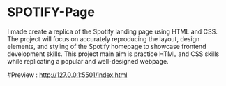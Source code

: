 # SPOTIFY-Page
I made create a replica of the Spotify landing page using HTML
and CSS. The project will focus on accurately reproducing the
layout, design elements, and styling of the Spotify homepage to
showcase frontend development skills.
This project main aim is practice HTML and CSS skills while
replicating a popular and well-designed webpage.


#Preview : http://127.0.0.1:5501/index.html
